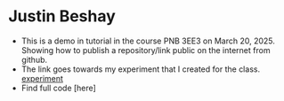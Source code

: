 # Justin Beshay

- This is a demo in tutorial in the course PNB 3EE3 on March 20, 2025. Showing how to publish a repository/link public on the internet from github.
- The link goes towards my experiment that I created for the class. 
[experiment](https://github.com/Perception-Lab-PNB3EE3/beshayJustin/blob/30bf0defbcd699c159773ed0b7bce20b1b125317/Beshay_Justin_assignments/experiment%20code/experiment%20code%20final.html)
- Find full code [here] 
